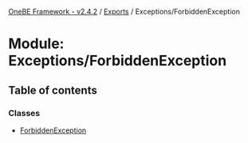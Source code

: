 [OneBE Framework - v2.4.2](../README.md) / [Exports](../modules.md) / Exceptions/ForbiddenException

# Module: Exceptions/ForbiddenException

## Table of contents

### Classes

- [ForbiddenException](../classes/Exceptions_ForbiddenException.ForbiddenException.md)
